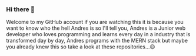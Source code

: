 ### Hi there 👋


Welcome to my GitHub account if you are watching this it is because you want to know who the hell Andres is so I'll tell you, Andres is a Junior web developer who loves programming and learns every day in a industry that is transformed day by day, Andres programs with the MERN stack but maybe you already knew this so take a look at these repositories...:wink:

<!--
**andrewakosta/andrewakosta** is a ✨ _special_ ✨ repository because its `README.md` (this file) appears on your GitHub profile.

Here are some ideas to get you started:

- 🔭 I’m currently working on ...
- 🌱 I’m currently learning ...
- 👯 I’m looking to collaborate on ...
- 🤔 I’m looking for help with ...
- 💬 Ask me about ...
- 📫 How to reach me: ...
- 😄 Pronouns: ...
- ⚡ Fun fact: ...
-->
